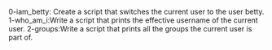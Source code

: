 0-iam_betty: Create a script that switches the current user to the user betty.
1-who_am_i:Write a script that prints the effective username of the current user.
2-groups:Write a script that prints all the groups the current user is part of.
